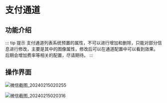 # 支付通道

## 功能介绍
::: tip 提示
支付通道列表系统预置的属性，不可以进行增加和删除，只能对部分信息进行修改，主要是其中的图像属性，修改后可以在通道配置中可以看到效果。
后期会增加费率等相关的配置，尽请期待。
:::
## 操作界面

![微信截图_20240215020255](https://cdn.jsdelivr.net/gh/xxm1995/bootx-img@master/daxpay/微信截图_20240215020255.4fyl2zk30ry0.webp)

![微信截图_20240215020316](https://cdn.jsdelivr.net/gh/xxm1995/bootx-img@master/daxpay/微信截图_20240215020316.1ftikj243stc.webp )

